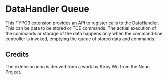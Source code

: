 # DataHandler Queue

This TYPO3 extension provides an API to register calls to the DataHandler.
This can be data to be stored or TCE commands. The actual execution of the
commands or storage of the data happens only when the command-line controller
is invoked, emptying the queue of stored data and commands.

## Credits

The extension icon is derived from a work by Kirby Wu from the Noun Project.